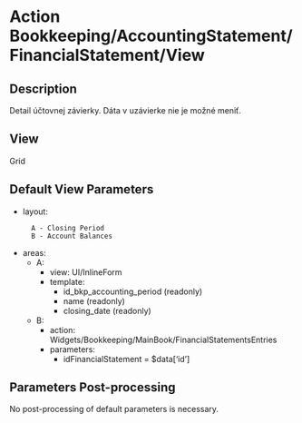 # Action Bookkeeping/AccountingStatement/FinancialStatement/View

## Description

Detail účtovnej závierky. Dáta v uzávierke nie je možné meniť.

## View

Grid

## Default View Parameters

* layout:
  ```
    A - Closing Period
    B - Account Balances
  ```
* areas:
  * A:
    * view: UI/InlineForm
    * template:
      * id_bkp_accounting_period (readonly)
      * name (readonly)
      * closing_date (readonly)
  * B:
    * action: Widgets/Bookkeeping/MainBook/FinancialStatementsEntries
    * parameters:
      * idFinancialStatement = $data[‘id’]

## Parameters Post-processing

No post-processing of default parameters is necessary.